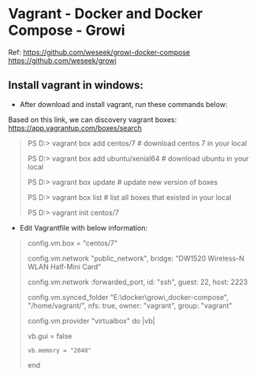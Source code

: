 # Vagrant - Docker and Docker Compose - Growi

Ref: 
  https://github.com/weseek/growi-docker-compose 
  https://github.com/weseek/growi

## Install vagrant in windows:

* After download and install vagrant, run these commands below:

Based on this link, we can discovery vagrant boxes: https://app.vagrantup.com/boxes/search
>PS D:\> vagrant box add centos/7  # download centos 7 in your local
>
>PS D:\> vagrant box add ubuntu/xenial64  # download ubuntu in your local
>
>PS D:\> vagrant box update # update new version of boxes
>
>PS D:\> vagrant box list # list all boxes that existed in your local
>
>PS D:\> vagrant init centos/7

* Edit Vagrantfile with below information:

>  config.vm.box = "centos/7"
>
>  config.vm.network "public_network", bridge: "DW1520 Wireless-N WLAN Half-Mini Card"
>
>  config.vm.network :forwarded_port, id: "ssh", guest: 22, host: 2223
>
>  config.vm.synced_folder "E:\docker\growi_docker-compose", "/home/vagrant/", nfs: true, owner: "vagrant", group: "vagrant"
>
>  config.vm.provider "virtualbox" do |vb|
>
> 	vb.gui = false
>
> 	  vb.memory = "2048"
>
>  end

